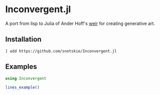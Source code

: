 # Inconvergent.jl

A port from lisp to Julia of Ander Hoff's [weir](https://github.com/inconvergent/weir/tree/master/src) for creating generative art.

## Installation

```
] add https://github.com/snotskie/Inconvergent.jl
```

## Examples

```julia
using Inconvergent

lines_example()
```